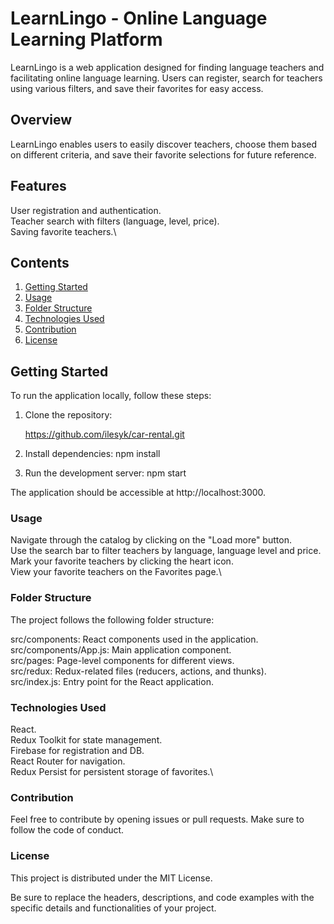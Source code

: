 # LearnLingo - Online Language Learning Platform

LearnLingo is a web application designed for finding language teachers and facilitating online language learning. Users can register, search for teachers using various filters, and save their favorites for easy access.

## Overview

LearnLingo enables users to easily discover teachers, choose them based on different criteria, and save their favorite selections for future reference.

## Features

User registration and authentication.\
Teacher search with filters (language, level, price).\
Saving favorite teachers.\

## Contents

1. [Getting Started](#getting-started)
2. [Usage](#usage)
3. [Folder Structure](#folder-structure)
4. [Technologies Used](#technologies-used)
5. [Contribution](#contribution)
6. [License](#license)

## Getting Started

To run the application locally, follow these steps:

1. Clone the repository:

   https://github.com/ilesyk/car-rental.git

2. Install dependencies:
npm install

3. Run the development server:
npm start

The application should be accessible at http://localhost:3000.

### Usage

Navigate through the catalog by clicking on the "Load more" button.\
Use the search bar to filter teachers by language, language level and price.\
Mark your favorite teachers by clicking the heart icon.\
View your favorite teachers on the Favorites page.\

### Folder Structure

The project follows the following folder structure:

src/components: React components used in the application.\
src/components/App.js: Main application component.\
src/pages: Page-level components for different views.\
src/redux: Redux-related files (reducers, actions, and thunks).\
src/index.js: Entry point for the React application.

### Technologies Used

React.\
Redux Toolkit for state management.\
Firebase for registration and DB.\
React Router for navigation.\
Redux Persist for persistent storage of favorites.\


### Contribution

Feel free to contribute by opening issues or pull requests. Make sure to follow the code of conduct.

### License
This project is distributed under the MIT License.

Be sure to replace the headers, descriptions, and code examples with the specific details and functionalities of your project.



